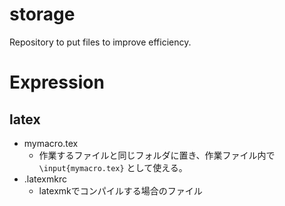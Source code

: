 # storage
Repository to put files to improve efficiency.

# Expression

## latex

- mymacro.tex
  - 作業するファイルと同じフォルダに置き、作業ファイル内で `\input{mymacro.tex}` として使える。
- .latexmkrc
  - latexmkでコンパイルする場合のファイル
